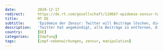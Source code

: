 ```yaml
---
date:          2020-12-17
redirect:      https://de.rt.com/gesellschaft/110667-epidemie-zensur-twitter-will-beitrage-impfschaden-loschen/
title:         RT DE
subtitle:      'Epidemie der Zensur: Twitter will Beiträge löschen, die auf mögliche Impfschäden hinweisen'
description:   'Twitter hat angekündigt, alle Beiträge zu entfernen, die "Verschwörungstheorien" zu Impfstoffen gegen das Coronavirus unterstützen. Dazu gehören Behauptungen, dass die Impfstoffe absichtlich verwendet würden, um Schaden zu verursachen oder "die Bevölkerung zu kontrollieren".'
country:       [DE]
categories:    [Impfung]
tags:          [impf-nebenwirkungen, zensur, manipulation]
---
```

